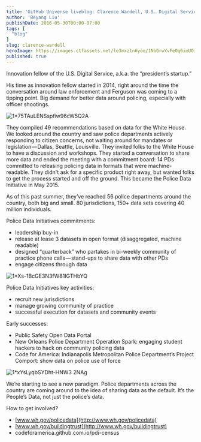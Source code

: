 ```yaml
---
title: 'GitHub Universe liveblog: Clarence Wardell, U.S. Digital Service'
author: 'Beyang Liu'
publishDate: 2016-05-30T00:00-07:00
tags: [
  "blog"
]
slug: clarence-wardell
heroImage: https://images.ctfassets.net/le3mxztn6yoo/1NbGrwYvFeOq6imUOimgMg/27e1186b665e0e9ed3e9e8e2ca118fc2/1_75TAuLENSspfiw96cW5Q2A.jpeg
published: true
---
```




Innovation fellow of the U.S. Digital Service, a.k.a. the “president’s startup.”

His time as innovation fellow started in 2014, right around the time the conversation around law enforcement and Ferguson was coming to a tipping point. Big demand for better data around policing, especially with officer shootings.

![1*75TAuLENSspfiw96cW5Q2A](//images.contentful.com/le3mxztn6yoo/1NbGrwYvFeOq6imUOimgMg/27e1186b665e0e9ed3e9e8e2ca118fc2/1_75TAuLENSspfiw96cW5Q2A.jpeg)

They compiled 49 recommendations based on data for the White House. We looked around the country and saw police departments actively responding to citizen concerns, not waiting around for mandates or legislation — Dallas, Seattle, Louisville. They invited folks to the White House to have a discussion and workshops. They started a conversation to share more data and ended the meeting with a commitment board: 14 PDs committed to releasing policing data in formats that were machine-readable. They didn't ask for a specific product right away, but wanted folks to get the process started and off the ground. This became the Police Data Initiative in May 2015.

As of this past summer, they’ve reached 56 police departments around the country, both big and small. 80 jurisdictions, 150+ data sets covering 40 million individuals.

Police Data Initiatives commitments:

*   leadership buy-in
*   release at lease 3 datasets in open format (disaggregated, machine readable)
*   designed “quarterback” who partakes in bi-weekly community of practice phone calls — stand-ups to share data with other PDs
*   engage citizens through data

![1*Xs-1BcGE3N3fW81IGTHbYQ](//images.contentful.com/le3mxztn6yoo/5gxMRsW3sAc8g24W4Y4mKc/f48ba804fd991605eca9200206008cd6/1_Xs-1BcGE3N3fW81IGTHbYQ.jpeg)

Police Data Initiatives key activities:

*   recruit new jurisdictions
*   manage growing community of practice
*   successful execution for datasets and community events

Early successes:

*   Public Safety Open Data Portal
*   New Orleans Police Department Operation Spark: engaging student hackers to hack on community policing data
*   Code for America: Indianapolis Metropolitan Police Department’s Project Comport: show data on police use of force

![1*xYsLyqbSYDht-HNW3 2NAg](//images.contentful.com/le3mxztn6yoo/41naiLxNcASU0MwoyMuc8c/f88715c20140b275d27329dc85cf68e3/1_xYsLyqbSYDht-HNW3_2NAg.jpeg)

We’re starting to see a new paradigm. Police departments across the country are coming around to the idea of sharing data as the default. It’s the People’s Data, not just the police’s data.

How to get involved?

*   [www.wh.gov/policedata](http://www.wh.gov/policedata)
*   [www.wh.gov/buildingtrust](http://www.wh.gov/buildingtrust)
*   codeforamerica.github.com.io/pdi-census
